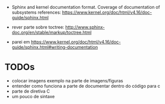 * Sphinx and kernel documentation format.  Coverage of documentation of
  subsystems
  references:
      https://www.kernel.org/doc/html/v4.16/doc-guide/sphinx.html


* rever parte sobre toctree:
  http://www.sphinx-doc.org/en/stable/markup/toctree.html

* parei em
      https://www.kernel.org/doc/html/v4.16/doc-guide/sphinx.html#writing-documentation

# TODOs

* colocar imagens exemplo na parte de imagens/figuras
* entender como funciona a parte de documentar dentro do código para c
* parte de diretiva C
* um pouco de sintaxe
